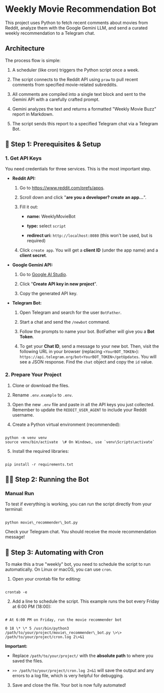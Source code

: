 # Weekly Movie Recommendation Bot

This project uses Python to fetch recent comments about movies from Reddit, analyze them with the Google Gemini LLM, and send a curated weekly recommendation to a Telegram chat.

## Architecture

The process flow is simple:

1. A scheduler (like cron) triggers the Python script once a week.

2. The script connects to the Reddit API using `praw` to pull recent comments from specified movie-related subreddits.

3. All comments are compiled into a single text block and sent to the Gemini API with a carefully crafted prompt.

4. Gemini analyzes the text and returns a formatted "Weekly Movie Buzz" report in Markdown.

5. The script sends this report to a specified Telegram chat via a Telegram Bot.

## 🚀 Step 1: Prerequisites & Setup

### 1. Get API Keys

You need credentials for three services. This is the most important step.

* **Reddit API:**

  1. Go to <https://www.reddit.com/prefs/apps>.

  2. Scroll down and click "**are you a developer? create an app...**".

  3. Fill it out:

     * **name:** WeeklyMovieBot

     * **type:** select `script`

     * **redirect uri:** `http://localhost:8080` (this won't be used, but is required)

  4. Click `create app`. You will get a **client ID** (under the app name) and a **client secret**.

* **Google Gemini API:**

  1. Go to [Google AI Studio](https://aistudio.google.com/app/apikey).

  2. Click "**Create API key in new project**".

  3. Copy the generated API key.

* **Telegram Bot:**

  1. Open Telegram and search for the user `BotFather`.

  2. Start a chat and send the `/newbot` command.

  3. Follow the prompts to name your bot. BotFather will give you a **Bot Token**.

  4. To get your **Chat ID**, send a message to your new bot. Then, visit the following URL in your browser (replacing `<YourBOT_TOKEN>`): `https://api.telegram.org/bot<YourBOT_TOKEN>/getUpdates`. You will see a JSON response. Find the `chat` object and copy the `id` value.

### 2. Prepare Your Project

1. Clone or download the files.

2. Rename `.env.example` to `.env`.

3. Open the new `.env` file and paste in all the API keys you just collected. Remember to update the `REDDIT_USER_AGENT` to include your Reddit username.

4. Create a Python virtual environment (recommended):

```

python -m venv venv
source venv/bin/activate  \# On Windows, use `venv\Scripts\activate`

```

5. Install the required libraries:

```

pip install -r requirements.txt

```

## 🏃‍♂️ Step 2: Running the Bot

### Manual Run

To test if everything is working, you can run the script directly from your terminal:

```

python movie\_recommender\_bot.py

```

Check your Telegram chat. You should receive the movie recommendation message!

## 🤖 Step 3: Automating with Cron

To make this a true "weekly" bot, you need to schedule the script to run automatically. On Linux or macOS, you can use `cron`.

1. Open your crontab file for editing:

```

crontab -e

```

2. Add a line to schedule the script. This example runs the bot every Friday at 6:00 PM (18:00):

```

# At 6:00 PM on Friday, run the movie recommender bot

0 18 \* \* 5 /usr/bin/python3 /path/to/your/project/movie\_recommender\_bot.py \>\> /path/to/your/project/cron.log 2\>&1

```

**Important:**

* Replace `/path/to/your/project/` with the **absolute path** to where you saved the files.

* `>> /path/to/your/project/cron.log 2>&1` will save the output and any errors to a log file, which is very helpful for debugging.

3. Save and close the file. Your bot is now fully automated!
